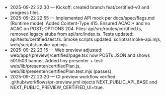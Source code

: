 - 2025-09-22 22:30 — Kickoff: created branch feat/certified-v0 and progress files.
- 2025-09-22 22:55 — Implemented API mock per docs/spec/flags.md (Runtime mode). Added Content-Type 415. Ensured ACAO:* and no ACAC on POST; OPTIONS 204. Files: api/src/routes/certified.ts, removed legacy stubs from api/src/index.ts. Tests updated: api/tests/certified.test.ts. Smoke scripts updated: scripts/smoke-api.mjs, web/scripts/smoke-api.mjs.
- 2025-09-22 23:15 — Web preview adjusted: web/app/(preview)/certified/page.tsx now POSTs JSON and shows 501/503 banner. Added tiny presenter + test: web/lib/presenter/certifiedPlan.js, web/lib/presenter/certifiedPlan.test.mjs (passes).
- 2025-09-22 23:20 — CI preview workflow verified: .github/workflows/pr-preview.yml injects NEXT_PUBLIC_API_BASE and NEXT_PUBLIC_PREVIEW_CERTIFIED_UI=true.

